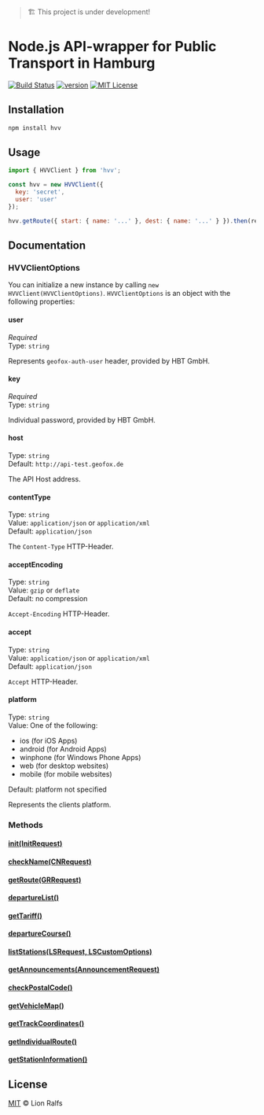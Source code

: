 > 🏗 This project is under development!

# Node.js API-wrapper for Public Transport in Hamburg

[![Build Status][build-badge]][build]
[![version][version-badge]][package]
[![MIT License][license-badge]][license]

## Installation

```bash
npm install hvv
```

## Usage

```js
import { HVVClient } from 'hvv';

const hvv = new HVVClient({
  key: 'secret',
  user: 'user'
});

hvv.getRoute({ start: { name: '...' }, dest: { name: '...' } }).then(result => console.log(result));
```

## Documentation

### HVVClientOptions

You can initialize a new instance by calling `new HVVClient(HVVClientOptions)`. `HVVClientOptions` is an object with the following properties:

#### user

_Required_<br>
Type: `string`

Represents `geofox-auth-user` header, provided by HBT GmbH.

#### key

_Required_<br>
Type: `string`

Individual password, provided by HBT GmbH.

#### host

Type: `string`<br>
Default: `http://api-test.geofox.de`

The API Host address.

#### contentType

Type: `string`<br>
Value: `application/json` or `application/xml`<br>
Default: `application/json`

The `Content-Type` HTTP-Header.

#### acceptEncoding

Type: `string`<br>
Value: `gzip` or `deflate`<br>
Default: no compression

`Accept-Encoding` HTTP-Header.

#### accept

Type: `string`<br>
Value: `application/json` or `application/xml`<br>
Default: `application/json`

`Accept` HTTP-Header.

#### platform

Type: `string`<br>
Value: One of the following:

* ios (for iOS Apps)
* android (for Android Apps)
* winphone (for Windows Phone Apps)
* web (for desktop websites)
* mobile (for mobile websites)

Default: platform not specified

Represents the clients platform.

### Methods

#### [init(InitRequest)](docs/init.md)
#### [checkName(CNRequest)](docs/checkname.md)
#### [getRoute(GRRequest)](docs/getroute.md)
#### [departureList()](docs/departurelist.md)
#### [getTariff()](docs/gettariff.md)
#### [departureCourse()](docs/departurecourse.md)
#### [listStations(LSRequest, LSCustomOptions)](docs/liststations.md)
#### [getAnnouncements(AnnouncementRequest)](docs/getannouncements.md)
#### [checkPostalCode()](docs/checkpostalcode.md)
#### [getVehicleMap()](docs/getvehiclemap.md)
#### [getTrackCoordinates()](docs/gettrackcoordinates.md)
#### [getIndividualRoute()](docs/getindividualroute.md)
#### [getStationInformation()](docs/getstationinformation.md)

## License

[MIT](LICENSE) © Lion Ralfs

[version-badge]: https://img.shields.io/npm/v/hvv.svg
[package]: https://www.npmjs.com/package/hvv
[license-badge]: https://img.shields.io/npm/l/hvv.svg
[license]: https://github.com/lionralfs/hvv/blob/master/LICENSE
[build]: https://travis-ci.org/lionralfs/hvv
[build-badge]: https://travis-ci.org/lionralfs/hvv.svg?branch=master

